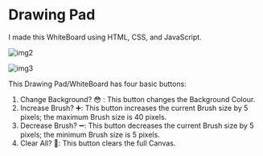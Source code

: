 # Drawing Pad
I made this WhiteBoard using HTML, CSS, and JavaScript. 


![img2](https://user-images.githubusercontent.com/77119265/125167925-8e29b300-e1c0-11eb-9fd4-99813c2599d2.PNG)


![img3](https://user-images.githubusercontent.com/77119265/125167941-a0a3ec80-e1c0-11eb-9f41-5ca3e7242254.PNG)



This Drawing Pad/WhiteBoard has four basic buttons:

  1. Change Background? 😳 : This button changes the Background Colour.
  2. Increase Brush? ➕: This button increases the current Brush size by 5 pixels; the maximum Brush size is 40 pixels.
  3. Decrease Brush? ➖: This button decreases the current Brush size by 5 pixels; the minimum Brush size is 5 pixels.
  4. Clear All? 💩: This button clears the full Canvas.
